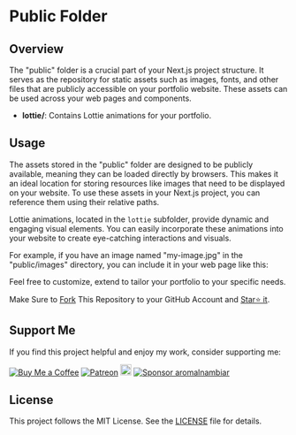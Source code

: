 # Public Folder

## Overview

The "public" folder is a crucial part of your Next.js project structure. It serves as the repository for static assets such as images, fonts, and other files that are publicly accessible on your portfolio website. These assets can be used across your web pages and components.

- **lottie/**: Contains Lottie animations for your portfolio.

## Usage

The assets stored in the "public" folder are designed to be publicly available, meaning they can be loaded directly by browsers. This makes it an ideal location for storing resources like images that need to be displayed on your website. To use these assets in your Next.js project, you can reference them using their relative paths.

Lottie animations, located in the `lottie` subfolder, provide dynamic and engaging visual elements. You can easily incorporate these animations into your website to create eye-catching interactions and visuals.

For example, if you have an image named "my-image.jpg" in the "public/images" directory, you can include it in your web page like this:

Feel free to customize, extend to tailor your portfolio to your specific needs.

Make Sure to [Fork](https://github.com/aromalnambiar/portfolio/fork) This Repository to your GitHub Account and [Star⭐ it](https://github.com/aromalnambiar/portfolio/stargazers).

## Support Me

If you find this project helpful and enjoy my work, consider supporting me:

[![Buy Me a Coffee](https://img.shields.io/badge/Buy%20Me%20a%20Coffee-Donate-orange?logo=buy-me-a-coffee&s=20)](https://www.buymeacoffee.com/aromalnambiar)
[![Patreon](https://img.shields.io/badge/Patreon-Support-red?logo=patreon&s=20)](https://www.patreon.com/aromalnambiar)
<a href="https://ko-fi.com/aromalnambiar"><img src="https://ko-fi.com/img/githubbutton_sm.svg" alt="Ko-fi" height="20"></a>
[![Sponsor aromalnambiar](https://img.shields.io/badge/Sponsor-aromlnambiar?logo=github)](https://github.com/sponsors/aromalnambiar)

## License

This project follows the MIT License. See the [LICENSE](../LICENSE.md) file for details.
